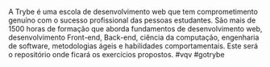 A Trybe é uma escola de desenvolvimento web que tem comprometimento genuíno com o sucesso profissional das pessoas estudantes. São mais de 1500 horas de formação que aborda fundamentos de desenvolvimento web, desenvolvimento Front-end, Back-end, ciência da computação, engenharia de software, metodologias ágeis e habilidades comportamentais. Este será o repositório onde ficará os exercícios propostos. #vqv #gotrybe

